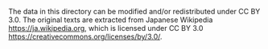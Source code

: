 The data in this directory can be modified and/or redistributed under CC BY 3.0.
The original texts are extracted from Japanese Wikipedia <https://ja.wikipedia.org>, 
which is licensed under CC BY 3.0 <https://creativecommons.org/licenses/by/3.0/>. 
